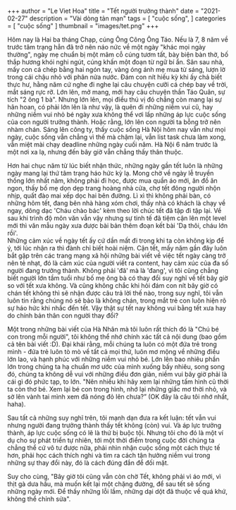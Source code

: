 +++
author = "Le Viet Hoa"
title = "Tết người trưởng thành"
date = "2021-02-27"
description = "Vài dòng tản mạn"
tags = [
    "cuộc sống",
]
categories = [
    "cuộc sống"
]
thumbnail = "images/tet.png"
+++

Hôm nay là Hai ba tháng Chạp, cúng Ông Công Ông Táo. Nếu là 7, 8 năm về trước tâm trạng hẳn đã trở nên náo nức về một ngày "khác mọi ngày thường", ngày mẹ chuẩn bị một mâm cỗ cúng tươm tất, bày biện bàn thờ, bố thắp hương khói nghi ngút, cúng khấn một đoạn từ ngữ bí ẩn. Sân sau nhà, mấy con cá chép bằng hai ngón tay, vàng óng ánh mẹ mua từ sáng, lượn lờ trong cái chậu nhỏ với phân nửa nước. Đám con nít hiếu kỳ khi ấy chả biết thực hư, hằng năm cứ nghe đi nghe lại câu chuyện cưỡi cá chép bay về trời, mắt sáng rực rỡ. Lớn lên, mở mang, mới hay câu chuyện thần Táo Quân, sự tích "2 ông 1 bà". Nhưng lớn lên, mọi điều thú vị đó chẳng còn mang lại sự hân hoan, có phải lớn lên là như vậy, là quên đi những niềm vui cũ, hay những niềm vui nhỏ bé ngày xưa không thể vơi lấp những áp lực cuộc sống của con người trưởng thành. Hoặc rằng, lớn lên con người ta bỗng trở nên nhàm chán. Sáng lên công ty, thấy cuộc sống Hà Nội hôm nay vẫn như mọi ngày, cuộc sống vẫn chẳng vì thế mà chậm lại, vẫn list task chưa làm xong, vẫn miệt mài chạy deadline những ngày cuối năm. Hà Nội 6 năm trước là một nơi xa lạ, nhưng đến bây giờ vẫn chẳng thấy thân thuộc.

Hơn hai chục năm từ lúc biết nhận thức, những ngày gần tết luôn là những ngày mang lại thứ tâm trạng háo hức kỳ lạ. Mong chờ về ngày lễ truyền thống lớn nhất năm, không phải đi học, được mua quần áo mới, ăn đồ ăn ngon, thấy bố mẹ dọn dẹp trang hoàng nhà cửa, chợ tết đông người nhộn nhịp, quất đào mai xếp dọc hai bên đường. Lì xì thì không phải bàn, có những hôm tết, đang bên nhà hàng xóm chơi, thấy nhà có khách là chạy về ngay, dõng dạc 'Cháu chào bác' kèm theo lời chúc tết đã tập đi tập lại. Về sau khi trình độ môn văn vẫn vậy nhưng sự tinh tế đã tiệm cận lên một level mới thì văn mẫu ngày xưa được bài bản thêm đoạn kết bài 'Dạ thôi, cháu lớn rồi'.  
Những cảm xúc về ngày tết ấy cứ dần mất đi trong khi ta còn không kịp để ý, tới lúc nhận ra thì đành chỉ biết hoài niệm. Cận tết, mấy năm gần đây luôn bắt gặp trên các trang mạng xã hội những bài viết về việc tết ngày càng trở nên tẻ nhạt, đó là cảm xúc của người viết ra content, hay cảm xúc của đa số người đang trưởng thành. Không phải 'đã' mà là 'đang', vì tôi cũng chẳng biết người lớn tầm tuổi như bố mẹ ông bà có thay đổi suy nghĩ về tết bây giờ so với tết xưa không. Và cũng không chắc khi hỏi đám con nít bây giờ có chán tết không thì sẽ nhận được câu trả lời thế nào, trong suy nghĩ, tôi vẫn luôn tin rằng chúng nó sẽ bảo là không chán, trong mắt trẻ con luôn hiện rõ sự háo hức khi nhắc đến tết. Vậy thật sự tết nay không vui bằng tết xưa hay do chính bản thân con người thay đổi?

Một trong những bài viết của Hà Nhân mà tôi luôn rất thích đó là "Chú bé con trong mỗi người", tôi không thể nhớ chính xác tất cả nội dung (bao gồm cả tên bài viết :D).
Đại khái rằng, mỗi chúng ta luôn có một đứa trẻ trong mình - đứa trẻ luôn tò mò về tất cả mọi thứ, luôn mơ mộng về những điều lớn lao, và hạnh phúc với những niềm vui nhỏ bé.
Lớn lên bao nhiêu phần lớn trong chúng ta hạ chuẩn mơ ước của mình xuống bấy nhiêu, song song đó, chúng ta không dễ vui với những điều đơn giản, niềm vui bây giờ phải là cái gì đó phức tạp, to lớn. "Nên nhiều khi hãy xem lại những tấm hình cũ thời ta còn thơ bé. Xem lại bé con trong hình, nhớ lại những giấc mơ thời nhỏ, và sờ lên vành tai mình xem đã nóng đỏ lên chưa?” (OK đây là câu tôi nhớ nhất, haha). 

Sau tất cả những suy nghĩ trên, tôi mạnh dạn đưa ra kết luận: tết vẫn vui nhưng người đang trưởng thành thấy tết không (còn) vui. Và áp lực trưởng thành, áp lực cuộc sống có lẽ là thứ bị buộc tội. Nhưng tôi cho đó là một ví dụ cho sự phát triển tự nhiên, tới một thời điểm trong cuộc đời chúng ta chẳng thể cứ vô tư được nữa, phải nhìn nhận cuộc sống một cách thực tế hơn, phải học cách thích nghi và tìm ra cách tận hưởng niềm vui trong những sự thay đổi này, đó là cách đúng đắn để đối mặt.

Suy cho cùng, "Bây giờ tôi cũng vẫn còn chờ Tết, không phải vì áo mới, vì thịt gà dưa hấu, mà muốn kết lại một chặng đường, để sau tết sẽ sống những ngày mới. Để thấy những lỗi lầm, những dại dột đã thuộc về quá khứ, không thể chỉnh sửa".
